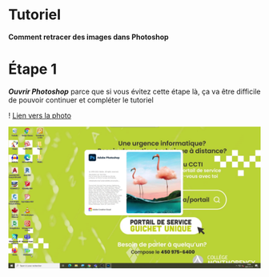 # Tutoriel
**Comment retracer des images dans Photoshop**

# Étape 1
 ***Ouvrir Photoshop*** parce que si vous évitez cette étape là, ça va être difficile de pouvoir continuer et compléter le tutoriel

! [Lien vers la photo](medias/Ouvrir_photoshop.png)

![Lien vers la photo](medias/menu_d'accueil.png)
